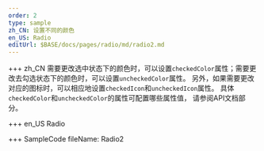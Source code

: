 ```yaml
--- 
order: 2
type: sample
zh_CN: 设置不同的颜色
en_US: Radio
editUrl: $BASE/docs/pages/radio/md/radio2.md
---
```


+++ zh_CN
需要更改选中状态下的颜色时，可以设置<Code>checkedColor</Code>属性；需要更改去勾选状态下的颜色时，可以设置<Code>uncheckedColor</Code>属性。
   另外，如果需要更改对应的图标时，可以相应地设置<Code>checkedIcon</Code>和<Code>uncheckedIcon</Code>属性。
具体<Code>checkedColor</Code>和<Code>uncheckedColor</Code>的属性可配置哪些属性值， 请参阅API文档部分。

+++ en_US
Radio

+++ SampleCode
fileName: Radio2
